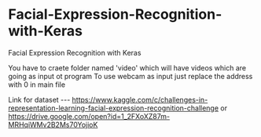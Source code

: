 # Facial-Expression-Recognition-with-Keras
Facial Expression Recognition with Keras

You have to craete folder named 'video' which will have videos which are going as input ot program
To use webcam as input just replace the address with 0 in main file 

Link for dataset --- 
https://www.kaggle.com/c/challenges-in-representation-learning-facial-expression-recognition-challenge
or 
https://drive.google.com/open?id=1_2FXoXZ87m-MRHqiWMv2B2Ms70YojioK
